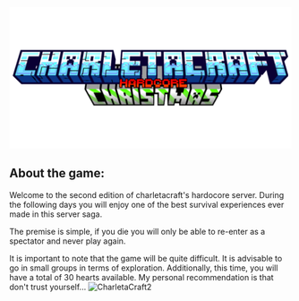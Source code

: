 ![CharletaCraft2](img/charletaTitle.png)
## About the game:
Welcome to the second edition of charletacraft's hardocore server. During the following days you will enjoy one of the best survival experiences ever made in this server saga.

The premise is simple, if you die you will only be able to re-enter as a spectator and never play again.

It is important to note that the game will be quite difficult. It is advisable to go in small groups in terms of exploration. Additionally, this time, you will have a total of 30 hearts available. My personal recommendation is that don't trust yourself...
![CharletaCraft2](img/charletaHUD.png)
